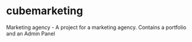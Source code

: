 # cubemarketing
Marketing agency - A project for a marketing agency. Contains a portfolio and an Admin Panel

